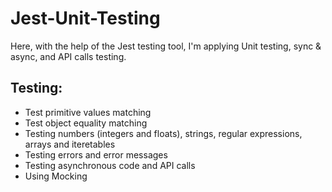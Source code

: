 # Jest-Unit-Testing
Here, with the help of the Jest testing tool, I'm applying Unit testing, sync &amp; async, and API calls testing. 

## Testing:
-	Test primitive values matching 
-	Test object equality matching
-	Testing numbers (integers and floats), strings, regular expressions, arrays and iteretables 
- Testing errors and error messages
-	Testing asynchronous code and API calls
-	Using Mocking

